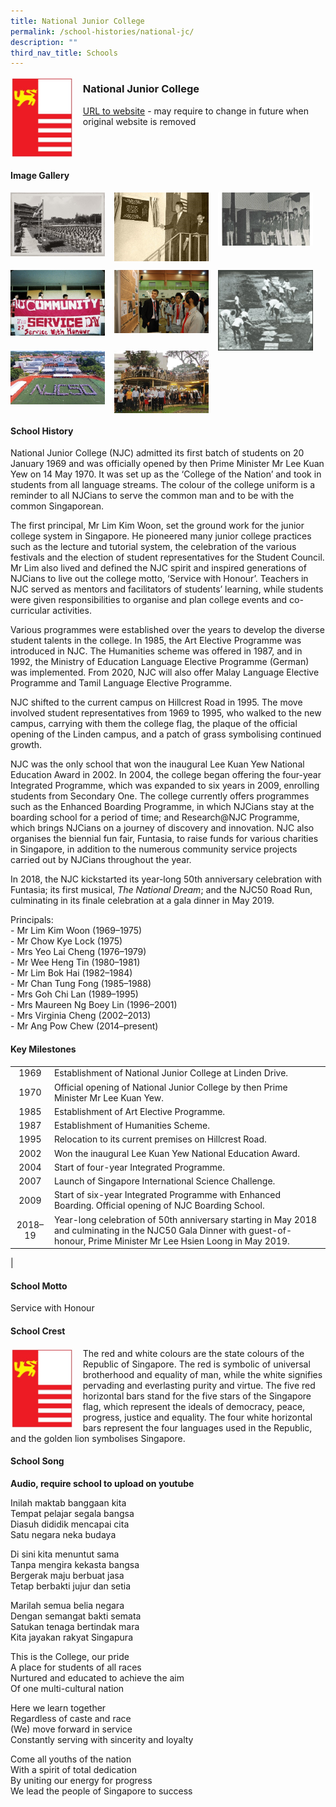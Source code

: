 ```yaml
---
title: National Junior College
permalink: /school-histories/national-jc/
description: ""
third_nav_title: Schools
---
```

<img src="/images/njc1.jpg" style="width:20%;margin-right:15px;" align = "left">

### **National Junior College**
[URL to website](https://nationaljc.moe.edu.sg/) - may require to change in future when original website is removed

<br clear="left">

#### **Image Gallery**

<p><a href="https://staging.d1yxymztqoj7qn.amplifyapp.com/images/njc2.jpg">  
<img src="/images/njc2.jpg" style="width:30%;margin-right:15px;" align = "left">
</a></p>

<p><a href="https://staging.d1yxymztqoj7qn.amplifyapp.com/images/njc3.jpg">  
<img src="/images/njc3.jpg" style="width:30%;margin-right:15px;" align = "left">
</a></p>

<p><a href="https://staging.d1yxymztqoj7qn.amplifyapp.com/images/njc4.jpg">  
<img src="/images/njc4.jpg" style="width:30%;margin-right:15px;" align = "left">
</a></p>

<br clear="left">

<p><a href="https://staging.d1yxymztqoj7qn.amplifyapp.com/images/njc5.jpg">  
<img src="/images/njc5.jpg" style="width:30%;margin-right:15px;" align = "left">
</a></p>

<p><a href="https://staging.d1yxymztqoj7qn.amplifyapp.com/images/njc6.jpg">  
<img src="/images/njc6.jpg" style="width:30%;margin-right:15px;" align = "left">
</a></p>

<p><a href="https://staging.d1yxymztqoj7qn.amplifyapp.com/images/njc7.jpg">  
<img src="/images/njc7.jpg" style="width:30%;margin-right:15px;" align = "left">
</a></p>


<p><a href="https://staging.d1yxymztqoj7qn.amplifyapp.com/images/njc8.jpg">  
<img src="/images/njc8.jpg" style="width:30%;margin-right:15px;" align = "left">
</a></p>

<p><a href="https://staging.d1yxymztqoj7qn.amplifyapp.com/images/njc9.jpg">  
<img src="/images/njc9.jpg" style="width:30%;margin-right:15px;" align = "left">
</a></p>

<br clear="left">

#### **School History**
National Junior College (NJC) admitted its first batch of students on 20 January 1969 and was officially opened by then Prime Minister Mr Lee Kuan Yew on 14 May 1970. It was set up as the ‘College of the Nation’ and took in students from all language streams. The colour of the college uniform is a reminder to all NJCians to serve the common man and to be with the common Singaporean.

The first principal, Mr Lim Kim Woon, set the ground work for the junior college system in Singapore. He pioneered many junior college practices such as the lecture and tutorial system, the celebration of the various festivals and the election of student representatives for the Student Council. Mr Lim also lived and defined the NJC spirit and inspired generations of NJCians to live out the college motto, ‘Service with Honour’. Teachers in NJC served as mentors and facilitators of students’ learning, while students were given responsibilities to organise and plan college events and co-curricular activities.

Various programmes were established over the years to develop the diverse student talents in the college. In 1985, the Art Elective Programme was introduced in NJC. The Humanities scheme was offered in 1987, and in 1992, the Ministry of Education Language Elective Programme (German) was implemented. From 2020, NJC will also offer Malay Language Elective Programme and Tamil Language Elective Programme.

NJC shifted to the current campus on Hillcrest Road in 1995. The move involved student representatives from 1969 to 1995, who walked to the new campus, carrying with them the college flag, the plaque of the official opening of the Linden campus, and a patch of grass symbolising continued growth.

NJC was the only school that won the inaugural Lee Kuan Yew National Education Award in 2002. In 2004, the college began offering the four-year Integrated Programme, which was expanded to six years in 2009, enrolling students from Secondary One. The college currently offers programmes such as the Enhanced Boarding Programme, in which NJCians stay at the boarding school for a period of time; and Research@NJC Programme, which brings NJCians on a journey of discovery and innovation. NJC also organises the biennial fun fair, Funtasia, to raise funds for various charities in Singapore, in addition to the numerous community service projects carried out by NJCians throughout the year.

In 2018, the NJC kickstarted its year-long 50th anniversary celebration with Funtasia; its first musical, _The National Dream_; and the NJC50 Road Run, culminating in its finale celebration at a gala dinner in May 2019.

Principals:<br>
\- Mr Lim Kim Woon (1969–1975)<br>
\- Mr Chow Kye Lock (1975)<br>
\- Mrs Yeo Lai Cheng (1976–1979)<br>
\- Mr Wee Heng Tin (1980–1981)<br>
\- Mr Lim Bok Hai (1982–1984)<br>
\- Mr Chan Tung Fong (1985–1988)<br>
\- Mrs Goh Chi Lan (1989–1995)<br>
\- Mrs Maureen Ng Boey Lin (1996–2001)<br>
\- Mrs Virginia Cheng (2002–2013)<br>
\- Mr Ang Pow Chew (2014–present)

#### **Key Milestones**

|  |  |
|:---:|---|
| 1969 | Establishment of National Junior College at Linden Drive. |
| 1970 | Official opening of National Junior College by then Prime Minister Mr Lee Kuan Yew. |
| 1985 | Establishment of Art Elective Programme. |
| 1987 | Establishment of Humanities Scheme. |
| 1995 | Relocation to its current premises on Hillcrest Road. |
| 2002 | Won the inaugural Lee Kuan Yew National Education Award. |
| 2004 | Start of four-year Integrated Programme. |
| 2007 | Launch of Singapore International Science Challenge. |
| 2009 | Start of six-year Integrated Programme with Enhanced Boarding. Official opening of NJC Boarding School. |
| 2018–19 | Year-long celebration of 50th anniversary starting in May 2018 and culminating in the NJC50 Gala Dinner with guest-of-honour, Prime Minister Mr Lee Hsien Loong in May 2019. |
|

#### **School Motto**
Service with Honour

#### **School Crest**
<img src="/images/njc1.jpg" style="width:20%;margin-right:15px;" align = "left">

The red and white colours are the state colours of the Republic of Singapore. The red is symbolic of universal brotherhood and equality of man, while the white signifies pervading and everlasting purity and virtue. The five red horizontal bars stand for the five stars of the Singapore flag, which represent the ideals of democracy, peace, progress, justice and equality. The four white horizontal bars represent the four languages used in the Republic, and the golden lion symbolises Singapore.

#### **School Song**
**Audio, require school to upload on youtube**

Inilah maktab banggaan kita<br>
Tempat pelajar segala bangsa<br>
Diasuh dididik mencapai cita<br>
Satu negara neka budaya

Di sini kita menuntut sama<br>
Tanpa mengira kekasta bangsa<br>
Bergerak maju berbuat jasa<br>
Tetap berbakti jujur dan setia

Marilah semua belia negara<br>
Dengan semangat bakti semata<br>
Satukan tenaga bertindak mara<br>
Kita jayakan rakyat Singapura

This is the College, our pride<br>
A place for students of all races<br>
Nurtured and educated to achieve the aim<br>
Of one multi-cultural nation

Here we learn together<br>
Regardless of caste and race<br>
(We) move forward in service<br>
Constantly serving with sincerity and loyalty

Come all youths of the nation<br>
With a spirit of total dedication<br>
By uniting our energy for progress<br>
We lead the people of Singapore to success